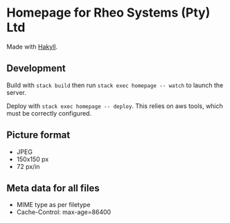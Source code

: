 # Homepage for Rheo Systems (Pty) Ltd

Made with [Hakyll](https://jaspervdj.be/hakyll/).


## Development

Build with `stack build` then run `stack exec homepage -- watch` to
launch the server.

Deploy with `stack exec homepage -- deploy`. This relies on aws tools,
which must be correctly configured.


## Picture format

- JPEG
- 150x150 px
- 72 px/in


## Meta data for all files

- MIME type as per filetype
- Cache-Control: max-age=86400

